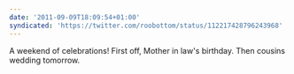 ```yaml
---
date: '2011-09-09T18:09:54+01:00'
syndicated: 'https://twitter.com/roobottom/status/112217428796243968'
---
```

A weekend of celebrations! First off, Mother in law's birthday. Then cousins wedding tomorrow.
